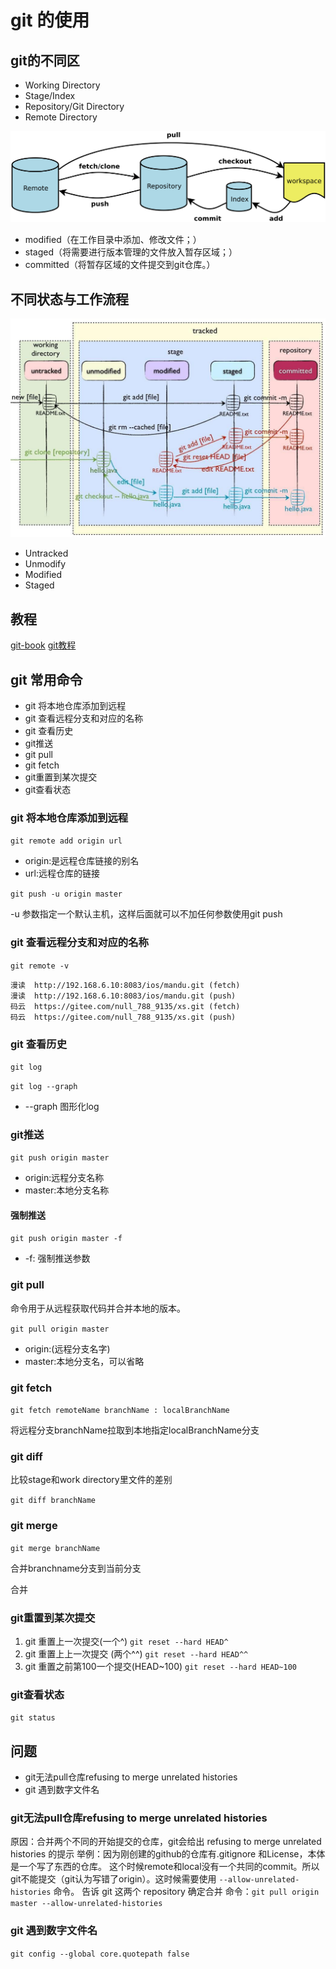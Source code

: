 # git 的使用

## git的不同区

- Working Directory
- Stage/Index
- Repository/Git Directory
- Remote Directory

![img](../Sources/1090617201810082115574022328387261.png)

- modified（在工作目录中添加、修改文件；）
- staged（将需要进行版本管理的文件放入暂存区域；）
- committed（将暂存区域的文件提交到git仓库。）

## 不同状态与工作流程

![img](../Sources/10906172018100821224587752530897.png)

- Untracked
- Unmodify
- Modified
- Staged

## 教程

[git-book](https://git-scm.com/book/zh/v2)
[git教程](http://www.yiibai.com/git/git_push.html)

## git 常用命令

- git 将本地仓库添加到远程
- git 查看远程分支和对应的名称
- git 查看历史
- git推送
- git pull
- git fetch
- git重置到某次提交
- git查看状态


### git 将本地仓库添加到远程

`git remote add origin url`

- origin:是远程仓库链接的别名
- url:远程仓库的链接

`git push -u origin master`

-u 参数指定一个默认主机，这样后面就可以不加任何参数使用git push

### git 查看远程分支和对应的名称

`git remote -v`

``` Command
漫读	http://192.168.6.10:8083/ios/mandu.git (fetch)
漫读	http://192.168.6.10:8083/ios/mandu.git (push)
码云	https://gitee.com/null_788_9135/xs.git (fetch)
码云	https://gitee.com/null_788_9135/xs.git (push)
```

### git 查看历史

`git log`

`git log --graph`

- --graph 图形化log

### git推送

`git push origin master`

- origin:远程分支名称
- master:本地分支名称

#### 强制推送

`git push origin master -f`

- -f: 强制推送参数

### git pull

命令用于从远程获取代码并合并本地的版本。

`git pull origin master`

- origin:(远程分支名字)
- master:本地分支名，可以省略

### git fetch 

`git fetch remoteName branchName : localBranchName`

将远程分支branchName拉取到本地指定localBranchName分支

### git diff

比较stage和work directory里文件的差别

`git diff branchName` 


### git merge

`git merge branchName`

合并branchname分支到当前分支

合并

### git重置到某次提交

1. git 重置上一次提交(一个^) `git reset --hard HEAD^`
2. git 重置上上一次提交 (两个^^) `git reset --hard HEAD^^`
3. git 重置之前第100一个提交(HEAD~100) `git reset --hard HEAD~100`

### git查看状态

`git status`

## 问题

- git无法pull仓库refusing to merge unrelated histories
- git 遇到数字文件名

### git无法pull仓库refusing to merge unrelated histories

原因：合并两个不同的开始提交的仓库，git会给出 refusing to merge unrelated histories 的提示
举例：因为刚创建的github的仓库有.gitignore 和License，本体是一个写了东西的仓库。
这个时候remote和local没有一个共同的commit。所以
git不能提交（git认为写错了origin）。这时候需要使用 `--allow-unrelated-histories` 命令。
告诉 git 这两个 repository 确定合并
命令：`git pull origin master --allow-unrelated-histories`

### git 遇到数字文件名

`git config --global core.quotepath false`
